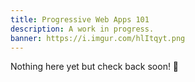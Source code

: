 ```yaml
---
title: Progressive Web Apps 101
description: A work in progress.
banner: https://i.imgur.com/hlItqyt.png
---
```


Nothing here yet but check back soon! 🍦
